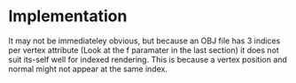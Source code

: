 # Implementation

It may not be immediateley obvious, but because an OBJ file has 3 indices per vertex attribute (Look at the f paramater in the last section) it does not suit its-self well for indexed rendering. This is because a vertex position and normal might not appear at the same index.